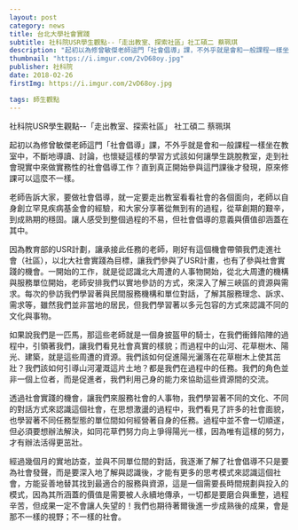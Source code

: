```yaml
---
layout: post
category: news
title: 台北大學社會實踐
subtitle: 社科院USR學生觀點--「走出教室、探索社區」社工碩二 蔡珮琪
description: "起初以為修曾敏傑老師這門「社會倡導」課，不外乎就是會和一般課程一樣坐在教室中，不斷地導讀、討論，也懷疑這樣的學習方式該如何讓學生跳脫教室，走到社會現實中來做實務性的社會倡導工作？..."
thumbnail: "https://i.imgur.com/2vD68oy.jpg"
publisher: 社科院
date: 2018-02-26
firstImg: https://i.imgur.com/2vD68oy.jpg

tags: 師生觀點
---
```


社科院USR學生觀點--「走出教室、探索社區」
社工碩二 蔡珮琪

起初以為修曾敏傑老師這門「社會倡導」課，不外乎就是會和一般課程一樣坐在教室中，不斷地導讀、討論，也懷疑這樣的學習方式該如何讓學生跳脫教室，走到社會現實中來做實務性的社會倡導工作？直到真正開始參與這門課後才發現，原來修課可以這麼不一樣。

老師告訴大家，要做社會倡導，就一定要走出教室看看社會的各個面向，老師以自身創立罕見疾病基金會的經驗，和大家分享著從無到有的過程，從草創期的艱辛，到成熟期的穩固。讓人感受到整個過程的不易，但社會倡導的意義與價值卻涵蓋在其中。

因為教育部的USR計劃，讓承接此任務的老師，剛好有這個機會帶領我們走進社會（社區），以北大社會實踐為目標，讓我們參與了USR計畫，也有了參與社會實踐的機會。一開始的工作，就是從認識北大周遭的人事物開始，從北大周遭的機構與服務單位開始，老師安排我們以實地參訪的方式，來深入了解三峽區的資源與需求。每次的參訪我們學習著與民間服務機構和單位對話，了解其服務理念、訴求、需求等，雖然我們並非當地的居民，但我們學習著以多元包容的方式來認識不同的文化與事物。

如果說我們是一匹馬，那這些老師就是一個身披盔甲的騎士，在我們衝鋒陷陣的過程中，引領著我們，讓我們看見社會真實的樣貌；而過程中的山河、花草樹木、陽光、建築，就是這些周遭的資源。我們該如何促進陽光灑落在花草樹木上使其茁壯？我們該如何引導山河灌溉這片土地？都是我們在過程中的任務。我們的角色並非一個上位者，而是促進者，我們利用己身的能力來協助這些資源間的交流。

透過社會實踐的機會，讓我們來服務社會的人事物，我們學習著不同的文化、不同的對話方式來認識這個社會，在思想激盪的過程中，我們看見了許多的社會面貌，也學習著不同任務型態的單位間如何經營著自身的任務。過程中並不會一切順遂，但必須要想辦法解決，如同花草們努力向上爭得陽光一樣，因為唯有這樣的努力，才有辦法活得更茁壯。

經過幾個月的實地訪查，並與不同單位間的對話，我逐漸了解了社會倡導不只是要為社會發聲，而是要深入地了解與認識後，才能有更多的思考模式來認識這個社會，方能妥善地替其找到最適合的服務與資源，這是一個需要長時間規劃與投入的模式，因為其所涵蓋的價值是需要被人永續地傳承，一切都是要磨合與重整，過程辛苦，但成果一定不會讓人失望的！我們也期待著爾後進一步成熟後的成果，會是那不一樣的視野；不一樣的社會。